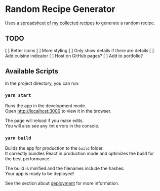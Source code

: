 # Random Recipe Generator

Uses [a spreadsheet of my collected recipes](https://docs.google.com/spreadsheets/u/1/d/1dXL6Ej3IREf2VLDP3zs-6QCwhfLphzsbxUmqekCri3c/edit?usp=sharing) to generate a random recipe.

## TODO

[ ] Better icons
[ ] More styling
[ ] Only show details if there are details
[ ] Add cuisine indicator
[ ] Host on GitHub pages?
[ ] Add to portfolio?

## Available Scripts

In the project directory, you can run:

### `yarn start`

Runs the app in the development mode.\
Open [http://localhost:3000](http://localhost:3000) to view it in the browser.

The page will reload if you make edits.\
You will also see any lint errors in the console.

### `yarn build`

Builds the app for production to the `build` folder.\
It correctly bundles React in production mode and optimizes the build for the best performance.

The build is minified and the filenames include the hashes.\
Your app is ready to be deployed!

See the section about [deployment](https://facebook.github.io/create-react-app/docs/deployment) for more information.
